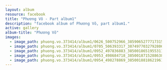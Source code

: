 ```yaml
---
layout: album
resource: facebook
title: "Phương Võ - Part album1"
description: "facebook album of Phương Võ, part album1."
active: gallery
album-title: "Phương Võ"
images:
  - image_path: phuong.vo.373414/album1/0626_500752966_3859065277717315_1876793494067196919_n.jpg
  - image_path: phuong.vo.373414/album1/0705_506393317_3874977032792806_2924661105788652347_n.jpg
  - image_path: phuong.vo.373414/album1/0952_497836883_3850018651955311_3273351361317301965_n.jpg
  - image_path: phuong.vo.373414/album1/0953_498684718_3850018715288638_6800781213674754436_n.jpg
  - image_path: phuong.vo.373414/album1/0954_498278869_3850018818621961_448424037462558308_n.jpg
---
```

